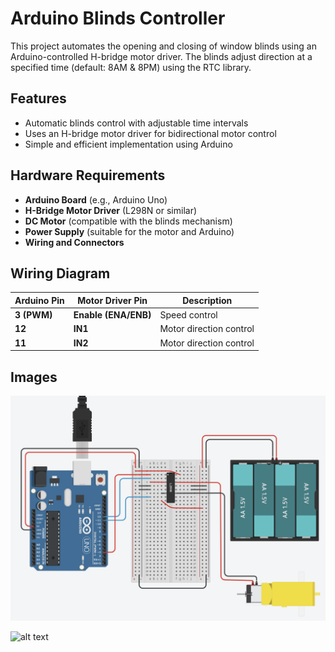 # Arduino Blinds Controller

This project automates the opening and closing of window blinds using an Arduino-controlled H-bridge motor driver. The blinds adjust direction at a specified time (default: 8AM & 8PM) using the RTC library.

## Features

- Automatic blinds control with adjustable time intervals
- Uses an H-bridge motor driver for bidirectional motor control
- Simple and efficient implementation using Arduino

## Hardware Requirements

- **Arduino Board** (e.g., Arduino Uno)
- **H-Bridge Motor Driver** (L298N or similar)
- **DC Motor** (compatible with the blinds mechanism)
- **Power Supply** (suitable for the motor and Arduino)
- **Wiring and Connectors**

## Wiring Diagram

| Arduino Pin | Motor Driver Pin | Description |
|-------------|----------------|-------------|
| **3 (PWM)** | **Enable (ENA/ENB)** | Speed control |
| **12** | **IN1** | Motor direction control |
| **11** | **IN2** | Motor direction control |

## Images
![alt text](arduinoBlindsImg.png "Title")

![alt text](IRL_Img.png)
